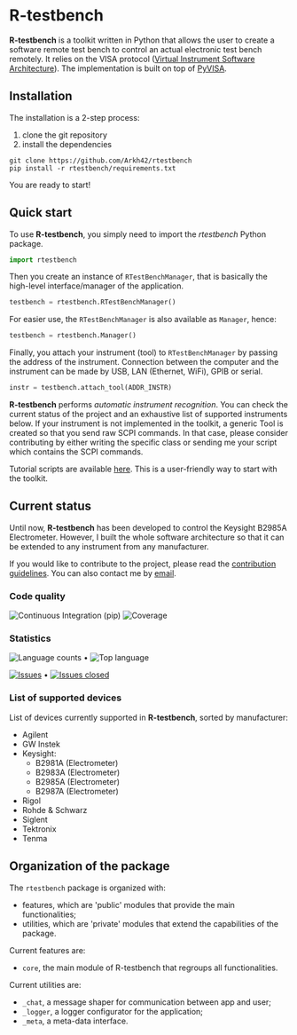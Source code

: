
R-testbench
===========



**R-testbench** is a toolkit written in Python that allows the user to 
create a software remote test bench to control an actual electronic test bench remotely.
It relies on the VISA protocol ([Virtual Instrument Software Architecture](http://www.ni.com/visa/)).
The implementation is built on top of [PyVISA](https://pyvisa.readthedocs.io/en/latest/).



Installation
------------

The installation is a 2-step process:
1. clone the git repository
2. install the dependencies

```
git clone https://github.com/Arkh42/rtestbench
pip install -r rtestbench/requirements.txt
```

You are ready to start!



Quick start
-----------


To use **R-testbench**, you simply need to import the *rtestbench* Python package.
```python
import rtestbench
```

Then you create an instance of `RTestBenchManager`, that is basically the high-level interface/manager of the application.
```python
testbench = rtestbench.RTestBenchManager()
```
For easier use, the `RTestBenchManager` is also available as `Manager`, hence:
```python
testbench = rtestbench.Manager()
```

Finally, you attach your instrument (tool) to `RTestBenchManager` by passing the address of the instrument.
Connection between the computer and the instrument can be made by USB, LAN (Ethernet, WiFi), GPIB or serial.
```python
instr = testbench.attach_tool(ADDR_INSTR)
```

**R-testbench** performs *automatic instrument recognition*.
You can check the current status of the project and an exhaustive list of supported instruments below.
If your instrument is not implemented in the toolkit, a generic Tool is created so that you send raw SCPI commands.
In that case, please consider contributing by either writing the specific class or
sending me your script which contains the SCPI commands.

Tutorial scripts are available [here](./rtestbench/tutorials/).
This is a user-friendly way to start with the toolkit.



Current status
--------------


Until now, **R-testbench** has been developed to control the Keysight B2985A Electrometer.
However, I built the whole software architecture so that it can be extended to any instrument from any manufacturer.

If you would like to contribute to the project,
please read the [contribution guidelines](https://github.com/Arkh42/rtestbench/blob/master/CONTRIBUTING.md).
You can also contact me by [email](mailto:aquenon@hotmail.be).


### Code quality

![Continuous Integration (pip)](https://github.com/Arkh42/rtestbench/workflows/Continuous%20Integration%20(pip)/badge.svg?branch=master)
![Coverage](https://img.shields.io/coveralls/github/Arkh42/rtestbench/master)


### Statistics

![Language counts](https://img.shields.io/github/languages/count/Arkh42/rtestbench)
&bull;
![Top language](https://img.shields.io/github/languages/top/Arkh42/rtestbench)

[![Issues](https://img.shields.io/github/issues-raw/Arkh42/rtestbench)](https://github.com/Arkh42/rtestbench/issues?q=is%3Aopen+is%3Aissue)
&bull;
[![Issues closed](https://img.shields.io/github/issues-closed-raw/Arkh42/rtestbench)](https://github.com/Arkh42/rtestbench/issues?q=is%3Aissue+is%3Aclosed)



### List of supported devices

List of devices currently supported in **R-testbench**, sorted by manufacturer:
- Agilent
- GW Instek
- Keysight:
	- B2981A (Electrometer)
	- B2983A (Electrometer)
	- B2985A (Electrometer)
	- B2987A (Electrometer)
- Rigol
- Rohde & Schwarz
- Siglent
- Tektronix
- Tenma



Organization of the package
---------------------------


The `rtestbench` package is organized with:
- features, which are 'public' modules that provide the main functionalities;
- utilities, which are 'private' modules that extend the capabilities of the package.

Current features are:
- `core`, the main module of R-testbench that regroups all functionalities.

Current utilities are:
- `_chat`, a message shaper for communication between app and user;
- `_logger`, a logger configurator for the application;
- `_meta`, a meta-data interface.
